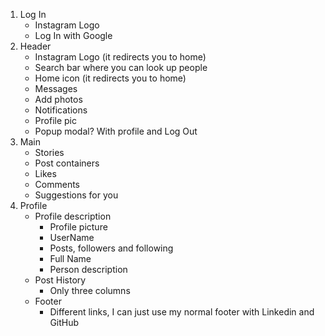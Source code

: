 1. Log In
    *  Instagram Logo
    *  Log In with Google
2. Header
    *  Instagram Logo (it redirects you to home)
    *  Search bar where you can look up people
    *  Home icon (it redirects you to home)
    *  Messages
    *  Add photos
    *  Notifications
    *  Profile pic
    *  Popup modal? With profile and Log Out
3. Main
    *  Stories
    *  Post containers
    *  Likes
    *  Comments
    *  Suggestions for you
4. Profile
    *  Profile description
        -  Profile picture
        -  UserName
        -  Posts, followers and following
        -  Full Name
        -  Person description
    *  Post History
        -  Only three columns
    *  Footer
        -  Different links, I can just use my normal footer with Linkedin and GitHub